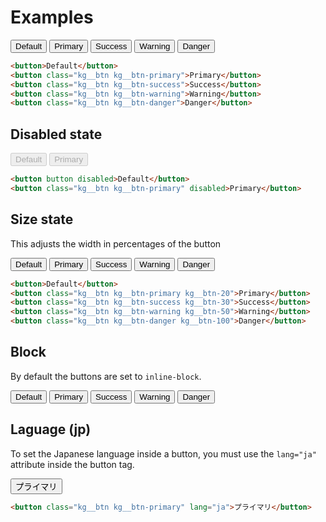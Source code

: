 <link rel="stylesheet" href="https://cdn.jsdelivr.net/npm/kagaristyle@latest/dist/css/common.min.css" />

# Examples

<div class="example">
    <button>Default</button>
    <button class="kg__btn kg__btn-primary">Primary</button>
    <button class="kg__btn kg__btn-success">Success</button>
    <button class="kg__btn kg__btn-warning">Warning</button>
    <button class="kg__btn kg__btn-danger">Danger</button>
</div>

```html
<button>Default</button>
<button class="kg__btn kg__btn-primary">Primary</button>
<button class="kg__btn kg__btn-success">Success</button>
<button class="kg__btn kg__btn-warning">Warning</button>
<button class="kg__btn kg__btn-danger">Danger</button>
```

## Disabled state

<div class="example">
    <button disabled>Default</button>
    <button class="kg__btn kg__btn-primary" disabled>Primary</button>
</div>

```html
<button button disabled>Default</button>
<button class="kg__btn kg__btn-primary" disabled>Primary</button>
```

## Size state

This adjusts the width in percentages of the button

<div class="example">
    <button>Default</button>
    <button class="kg__btn kg__btn-primary kg__btn-20">Primary</button>
    <button class="kg__btn kg__btn-success kg__btn-30">Success</button>
    <button class="kg__btn kg__btn-warning kg__btn-50">Warning</button>
    <button class="kg__btn kg__btn-danger kg__btn-100">Danger</button>
</div>

```html
<button>Default</button>
<button class="kg__btn kg__btn-primary kg__btn-20">Primary</button>
<button class="kg__btn kg__btn-success kg__btn-30">Success</button>
<button class="kg__btn kg__btn-warning kg__btn-50">Warning</button>
<button class="kg__btn kg__btn-danger kg__btn-100">Danger</button>
```

## Block

By default the buttons are set to `inline-block`.

<div class="example_inblock">
    <button>Default</button>
    <button class="kg__btn kg__btn-primary kg__btn-block">Primary</button>
    <button class="kg__btn kg__btn-success kg__btn-block">Success</button>
    <button class="kg__btn kg__btn-warning kg__btn-block">Warning</button>
    <button class="kg__btn kg__btn-danger kg__btn-block">Danger</button>
</div>

## Laguage (jp)
To set the Japanese language inside a button, you must use the `lang="ja"` attribute inside the button tag.

<div class="example">
    <button class="kg__btn kg__btn-primary" lang="ja">プライマリ</button>
</div>

```html
<button class="kg__btn kg__btn-primary" lang="ja">プライマリ</button>
```